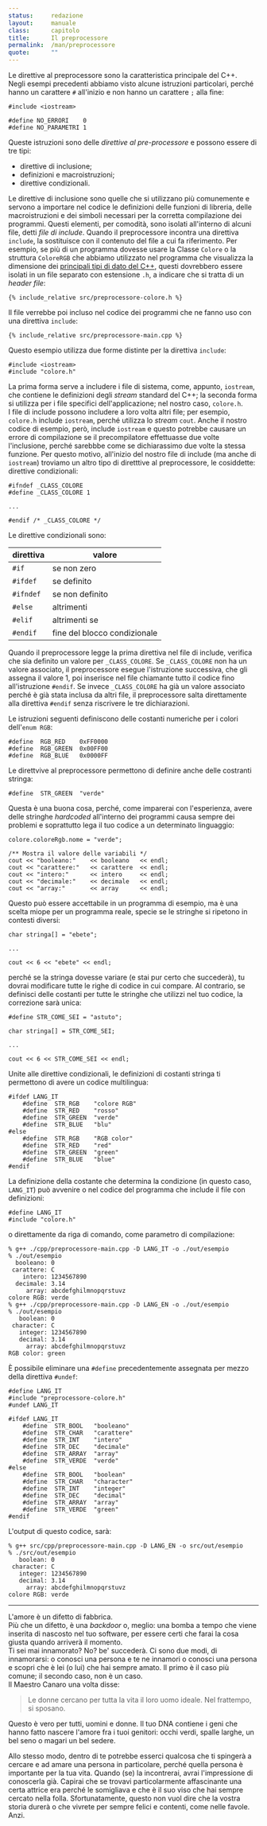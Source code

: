 ```yaml
---
status:     redazione
layout:     manuale
class:      capitolo
title:      Il preprocessore
permalink:  /man/preprocessore
quote:      ""
---
```


Le direttive al preprocessore sono la caratteristica principale del C++.  
Negli esempi precedenti abbiamo visto alcune istruzioni particolari, perché hanno un carattere `#` all'inizio e non hanno un carattere `;` alla fine:

``` 
#include <iostream>

#define NO_ERRORI    0
#define NO_PARAMETRI 1
```
<!-- @todo - verificare come mai questo brano di codice non appaia formattato correttamente in Chrome, Opera e Firefox mentre è visualizzato correttamente da Safari. Il font è monospace e l'allineamento del paragrafo è a sinistra -->

Queste istruzioni sono delle *direttive al pre-processore* e possono essere di tre tipi:

- direttive di inclusione;
- definizioni e macroistruzioni;
- direttive condizionali.

Le <a id="inclusione" 
   onclick="history.back()" 
   title="fare click per tornare alla pagina precedente">direttive di inclusione</a> sono quelle che si utilizzano più comunemente e servono a importare nel codice le definizioni delle funzioni di libreria, delle macroistruzioni e dei simboli necessari per la corretta compilazione dei programmi.
Questi elementi, per comodità, sono isolati all'interno di alcuni file, detti *file di include*.
Quando il preprocessore incontra una direttiva `include`, la sostituisce con il contenuto del file a cui fa riferimento.
Per esempio, se più di un programma dovesse usare la Classe `Colore` o la struttura `ColoreRGB` che abbiamo utilizzato nel programma che visualizza la dimensione dei <a href="/man/tipi-di-dato#principali"> principali tipi di dato del C++</a>, questi dovrebbero essere isolati in un file separato con estensione `.h`, a indicare che si tratta di un *header file*:

```
{% include_relative src/preprocessore-colore.h %}
```

Il file verrebbe poi incluso nel codice dei programmi che ne fanno uso con una direttiva `include`:

```
{% include_relative src/preprocessore-main.cpp %}
```

Questo esempio utilizza due forme distinte per la direttiva `include`:

```
#include <iostream>
#include "colore.h" 
```

La prima forma serve a includere i file di sistema, come, appunto, `iostream`, che contiene le definizioni degli *stream* standard del C++; la seconda forma si utilizza per i file specifici dell'applicazione; nel nostro caso, `colore.h`.  
I file di include possono includere a loro volta altri file; per esempio, `colore.h` include `iostream`, perché utilizza lo *stream* `cout`.
Anche il nostro codice di esempio, però, include `iostream` e questo potrebbe causare un errore di compilazione se il precompilatore effettuasse due volte l'inclusione, perché sarebbbe come se dichiarassimo due volte la stessa funzione.
Per questo motivo, all'inizio del nostro file di include (ma anche di `iostream`) troviamo un altro tipo di diretttive al preprocessore, le cosiddette: 
<a id="condizionali"
   onclick="history.back()" 
   title="fare click per tornare alla pagina precedente">direttive condizionali</a>:
   
```
#ifndef _CLASS_COLORE
#define _CLASS_COLORE 1

...

#endif /* _CLASS_COLORE */
```

Le direttive condizionali sono:

| direttiva | valore |
|---|---|
| `#if`     | se non zero
| `#ifdef`  | se definito
| `#ifndef` | se non definito
| `#else`   | altrimenti
| `#elif`   | altrimenti se
| `#endif`  | fine del blocco condizionale

Quando il preprocessore legge la prima direttiva nel file di include, verifica che sia definito un valore per `_CLASS_COLORE`.
Se `_CLASS_COLORE` non ha un valore associato, il preprocessore esegue l'istruzione successiva, che gli assegna il valore 1, poi inserisce nel file chiamante tutto il codice fino all'istruzione `#endif`.
Se invece `_CLASS_COLORE` ha già un valore associato perché è già stata inclusa da altri file, il preprocessore salta direttamente alla direttiva `#endif` senza riscrivere le tre dichiarazioni.

Le istruzioni seguenti definiscono delle costanti numeriche per i colori dell'`enum RGB`:

```
#define  RGB_RED    0xFF0000
#define  RGB_GREEN  0x00FF00
#define  RGB_BLUE   0x0000FF
```

Le direttvive al preprocessore permettono di definire anche delle costranti stringa:

```
#define  STR_GREEN  "verde"
```

Questa è una buona cosa, perché, come imparerai con l'esperienza, avere delle stringhe *hardcoded* all'interno dei programmi causa sempre dei problemi e soprattutto lega il tuo codice a un determinato linguaggio:

```
colore.coloreRgb.nome = "verde";     

/** Mostra il valore delle variabili */
cout << "booleano:"    << booleano   << endl;
cout << "carattere:"   << carattere  << endl;
cout << "intero:"      << intero     << endl;
cout << "decimale:"    << decimale   << endl;
cout << "array:"       << array      << endl;
```

Questo può essere accettabile in un programma di esempio, ma è una scelta miope per un programma reale, specie se le stringhe si ripetono in contesti diversi:

```
char stringa[] = "ebete";

...

cout << 6 << "ebete" << endl;

```

perché se la stringa dovesse variare (e stai pur certo che succederà), tu dovrai modificare tutte le righe di codice in cui compare.
Al contrario, se definisci delle costanti per tutte le stringhe che utilizzi nel tuo codice, la correzione sarà unica:

```
#define STR_COME_SEI = "astuto";

char stringa[] = STR_COME_SEI;

...

cout << 6 << STR_COME_SEI << endl;

```

Unite alle direttive condizionali, le definizioni di costanti stringa ti permettono di avere un codice multilingua:

```
#ifdef LANG_IT
    #define  STR_RGB    "colore RGB"
    #define  STR_RED    "rosso"
    #define  STR_GREEN  "verde"
    #define  STR_BLUE   "blu"
#else 
    #define  STR_RGB    "RGB color"
    #define  STR_RED    "red"
    #define  STR_GREEN  "green"
    #define  STR_BLUE   "blue"
#endif
```

La definizione della costante che determina la condizione (in questo caso, `LANG_IT`) può avvenire o nel codice del programma che include il file con definizioni:

```
#define LANG_IT
#include "colore.h"
```

o direttamente da riga di comando, come parametro di compilazione:

```
% g++ ./cpp/preprocessore-main.cpp -D LANG_IT -o ./out/esempio
% ./out/esempio                                               
  booleano: 0
 carattere: C
    intero: 1234567890
  decimale: 3.14
     array: abcdefghilmnopqrstuvz
colore RGB: verde
% g++ ./cpp/preprocessore-main.cpp -D LANG_EN -o ./out/esempio
% ./out/esempio                                               
   boolean: 0
 character: C
   integer: 1234567890
   decimal: 3.14
     array: abcdefghilmnopqrstuvz
RGB color: green
```

È possibile eliminare una `#define` precedentemente assegnata per mezzo della direttiva `#undef`:

```
#define LANG_IT
#include "preprocessore-colore.h"
#undef LANG_IT

#ifdef LANG_IT
    #define  STR_BOOL   "booleano"
    #define  STR_CHAR   "carattere"
    #define  STR_INT    "intero"
    #define  STR_DEC    "decimale"
    #define  STR_ARRAY  "array"
    #define  STR_VERDE  "verde"
#else 
    #define  STR_BOOL   "boolean"
    #define  STR_CHAR   "character"
    #define  STR_INT    "integer"
    #define  STR_DEC    "decimal"
    #define  STR_ARRAY  "array"
    #define  STR_VERDE  "green"
#endif
```

L'output di questo codice, sarà:

```
% g++ src/cpp/preprocessore-main.cpp -D LANG_EN -o src/out/esempio
% ./src/out/esempio                                               
   boolean: 0
 character: C
   integer: 1234567890
   decimal: 3.14
     array: abcdefghilmnopqrstuvz
colore RGB: verde
```

---
<a id="dottrina"></a>
L'amore è un difetto di fabbrica.  
Più che un difetto, è una *backdoor* o, meglio: una bomba a tempo che viene inserita di nascosto nel tuo software, per essere certi che farai la cosa giusta quando arriverà il momento.  
Ti sei mai innamorato?
No? be' succederà.
Ci sono due modi, di innamorarsi: o conosci una persona e te ne innamori o conosci una persona e scopri che è lei (o lui) che hai sempre amato.
Il primo è il caso più comune; il secondo caso, non è un caso.  
Il Maestro Canaro una volta disse:

> Le donne cercano per tutta la vita il loro uomo ideale. Nel frattempo, si sposano.

Questo è vero per tutti, uomini e donne.
Il tuo DNA contiene i geni che hanno fatto nascere l'amore fra i tuoi genitori: occhi verdi, spalle larghe, un bel seno o magari un bel sedere.
<!-- 
"Se un maschio ha ereditato dal padre una coda lunga, è probabile che abbia ereditato dalla madre anche i geni che l’hanno indotta a scegliere la coda lunga del padre." - Dawkins, L'Orologiaio Cieco, 1986 
La utilizzo perché mi fa comodo e perché è bello pensare che nel nostro DNA ci sia anche ciò che ha fatto innamorare i nostri genitori, ma personalmente, non concordo con le conclusioni di Dawkins - almeno, nel modo in cui sono esposte nel libro: la scelta del compagno avviene in base a un'analisi delle sue probabilità di essere un buon pasre (nel senso di: "sano") o su fattori genetici? Che esistano dei geni che spingono le femmine a ricercare maschi sani mi sembra una forzatura..
-->
Allo stesso modo, dentro di te potrebbe esserci qualcosa che ti spingerà a cercare e ad amare una persona in particolare, perché quella persona è importante per la tua vita. 
Quando (se) la incontrerai, avrai l'impressione di conoscerla già.
Capirai che se trovavi particolarmente affascinante una certa attrice era perché le somigliava e che è il suo viso che hai sempre cercato nella folla.
Sfortunatamente, questo non vuol dire che la vostra storia durerà o che vivrete per sempre felici e contenti, come nelle favole. Anzi.
